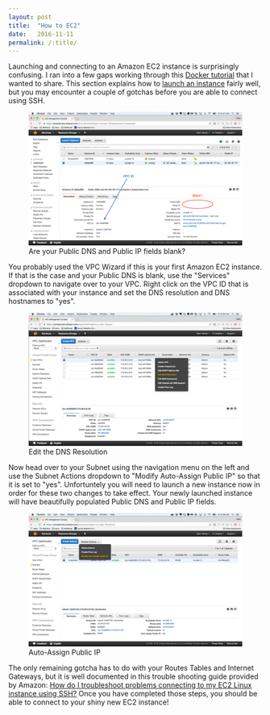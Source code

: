 ```yaml
---
layout: post
title:  "How to EC2"
date:   2016-11-11
permalink: /:title/
---
```

Launching and connecting to an Amazon EC2 instance is surprisingly confusing. I ran into a few gaps working through this <a href="http://www.ybrikman.com/writing/2015/11/11/running-docker-aws-ground-up/">Docker tutorial</a> that I wanted to share. This section explains how to <a href="http://www.ybrikman.com/writing/2015/11/11/running-docker-aws-ground-up/#launching-an-ec2-instance">launch an instance</a> fairly well, but you may encounter a couple of gotchas before you are able to connect using SSH.

<div class="sean-blog-image">
  <figure>
    <a href="/assets/images/seanhelvey/2016/11/blankDNSIP.png" target="_blank"><img alt="EC2 Instances" class=" lazyloaded" src="/assets/images/seanhelvey/2016/11/blankDNSIP.png">
    </a>
  <figcaption>
    Are your Public DNS and Public IP fields blank?
  </figcaption>
  </figure>
</div>

You probably used the VPC Wizard if this is your first Amazon EC2 instance. If that is the case and your Public DNS is blank, use the "Services" dropdown to navigate over to your VPC. Right click on the VPC ID that is associated with your instance and set the DNS resolution and DNS hostnames to "yes". 

<div class="sean-blog-image">
  <figure>
    <a href="/assets/images/seanhelvey/2016/11/DNSResolution.png" target="_blank"><img alt="EC2 Instances" class=" lazyloaded" src="/assets/images/seanhelvey/2016/11/DNSResolution.png">
    </a>
  <figcaption>
    Edit the DNS Resolution
  </figcaption>
  </figure>
</div>

Now head over to your Subnet using the navigation menu on the left and use the Subnet Actions dropdown to "Modify Auto-Assign Public IP" so that it is set to "yes". Unfortuntely you will need to launch a new instance now in order for these two changes to take effect. Your newly launched instance will have beautifully populated Public DNS and Public IP fields.

<div class="sean-blog-image">
  <figure>
    <a href="/assets/images/seanhelvey/2016/11/PublicIP.png" target="_blank"><img alt="EC2 Instances" class=" lazyloaded" src="/assets/images/seanhelvey/2016/11/PublicIP.png">
    </a>
  <figcaption>
    Auto-Assign Public IP
  </figcaption>
  </figure>
</div>

The only remaining gotcha has to do with your Routes Tables and Internet Gateways, but it is well documented in this trouble shooting guide provided by Amazon: <a href="https://aws.amazon.com/premiumsupport/knowledge-center/ec2-linux-ssh-troubleshooting/">How do I troubleshoot problems connecting to my EC2 Linux instance using SSH?</a> Once you have completed those steps, you should be able to connect to your shiny new EC2 instance!